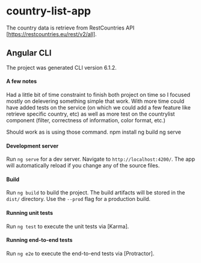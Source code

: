# country-list-app

 The country data is retrieve from RestCountries API [https://restcountries.eu/rest/v2/all].

## Angular CLI 

The project was generated CLI version 6.1.2.

#### A few notes

 Had a little bit of time constraint to finish both project on time so I focused mostly on delevering something simple that work. With more time could have
 added tests on the service (on which we could add a few feature like retrieve specific country, etc) as well as more test on the countrylist component
 (filter, correctness of information, color format, etc.)
 
Should work as is using those command.
npm install
ng build 
ng serve

#### Development server

Run `ng serve` for a dev server. Navigate to `http://localhost:4200/`. The app will automatically reload if you change any of the source files.

#### Build

Run `ng build` to build the project. The build artifacts will be stored in the `dist/` directory. Use the `--prod` flag for a production build.

#### Running unit tests

Run `ng test` to execute the unit tests via [Karma].

#### Running end-to-end tests

Run `ng e2e` to execute the end-to-end tests via [Protractor].




